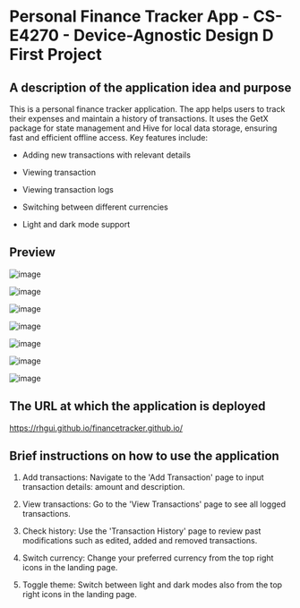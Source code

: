 # Personal Finance Tracker App - CS-E4270 - Device-Agnostic Design D First Project

## A description of the application idea and purpose

This is a personal finance tracker application. The app helps users to track their expenses and maintain a history of transactions. It uses the GetX package for state management and Hive for local data storage, ensuring fast and efficient offline access. Key features include:

- Adding new transactions with relevant details

- Viewing transaction

- Viewing transaction logs

- Switching between different currencies

- Light and dark mode support

## Preview

![image](https://github.com/user-attachments/assets/05e737ad-2bce-41de-b8e9-cdab08540097)

![image](https://github.com/user-attachments/assets/9017abea-5d84-4171-8d87-a76ebca2d2b6)

![image](https://github.com/user-attachments/assets/2e78af74-628f-43c8-a64f-1c2667c85547)

![image](https://github.com/user-attachments/assets/fd7679a1-65ef-4600-ab5d-8d12a66e067d)

![image](https://github.com/user-attachments/assets/fdf967d7-01fd-488d-a092-b48ebda10dbc)

![image](https://github.com/user-attachments/assets/8d495532-389e-4d59-aade-745c781e8eba)

![image](https://github.com/user-attachments/assets/f2b24bc1-7b0c-4b78-b761-06c4705dcd58)

## The URL at which the application is deployed

https://rhgui.github.io/financetracker.github.io/

## Brief instructions on how to use the application

1. Add transactions: Navigate to the 'Add Transaction' page to input transaction details: amount and description.

2. View transactions: Go to the 'View Transactions' page to see all logged transactions.

3. Check history: Use the 'Transaction History' page to review past modifications such as edited, added and removed transactions.

4. Switch currency: Change your preferred currency from the top right icons in the landing page.

5. Toggle theme: Switch between light and dark modes also from the top right icons in the landing page.
